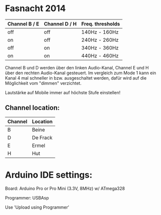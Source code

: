 Fasnacht 2014
=============

| Channel B / E | Channel D / H | Freq. thresholds |
| ------------- | ------------- | ---------------- |
|           off |           off |    140Hz - 160Hz |
|            on |           off |    240Hz - 260Hz |
|           off |            on |    340Hz - 360Hz |
|            on |            on |    440Hz - 460Hz |

Channel B und D werden über den linken Audio-Kanal, Channel E und H über den rechten Audio-Kanal gesteuert. Im vergleich zum Mode 1 kann ein Kanal 4 mal schneller in bzw. ausgeschaltet werden, dafür wird auf die Möglichkeit vom "dimmen" verzichtet.

Lautstärke auf Mobile immer auf höchste Stufe einstellen!

Channel location:
--------------

| Channel | Location |
| ------- | -------- |
|       B | Beine    |
|       D | De Frack |
|       E | Ermel    |
|       H | Hut      |

Arduino IDE settings:
=============

Board: Arduino Pro or Pro Mini (3.3V, 8MHz) w/ ATmega328

Programmer: USBAsp

Use 'Upload using Programmer'
